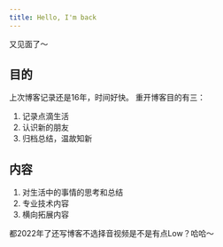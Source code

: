 ```yaml
---
title: Hello, I'm back
---
```


又见面了～

## 目的
上次博客记录还是16年，时间好快。
重开博客目的有三：
1. 记录点滴生活
2. 认识新的朋友
3. 归档总结，温故知新

## 内容
1. 对生活中的事情的思考和总结
2. 专业技术内容
3. 横向拓展内容

都2022年了还写博客不选择音视频是不是有点Low？哈哈～